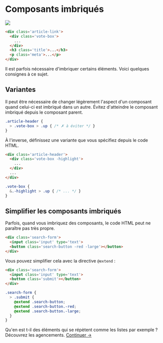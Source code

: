 # Composants imbriqués

![](images/component-nesting.png)

```html
<div class='article-link'>
  <div class='vote-box'>
    ...
  </div>
  <h3 class='title'>...</h3>
  <p class='meta'>...</p>
</div>
```

Il est parfois nécessaire d'imbriquer certains éléments. Voici quelques consignes à ce sujet.

## Variantes
Il peut être nécessaire de changer légèrement l'aspect d'un composant quand celui-ci est imbriqué dans un autre. Évitez d'atteindre le composant imbriqué depuis le composant parent.

```scss
.article-header {
  > .vote-box > .up { /* ✗ à éviter */ }
}
```

À l'inverse, définissez une variante que vous spécifiez depuis le code HTML.

```html
<div class='article-header'>
  <div class='vote-box -highlight'>
    ...
  </div>
  ...
</div>
```

```scss
.vote-box {
  &.-highlight > .up { /* ... */ }
}
```

## Simplifier les composants imbriqués
Parfois, quand vous imbriquez des composants, le code HTML peut ne paraître pas très propre.

```html
<div class='search-form'>
  <input class='input' type='text'>
  <button class='search-button -red -large'></button>
</div>
```

Vous pouvez simplifier cela avec la directive `@extend` :

```html
<div class='search-form'>
  <input class='input' type='text'>
  <button class='submit'></button>
</div>
```

```scss
.search-form {
  > .submit {
    @extend .search-button;
    @extend .search-button.-red;
    @extend .search-button.-large;
  }
}
```

Qu'en est t-il des éléments qui se répètent comme les listes par exemple ? Découvrez les agencements.
[Continuer →](layouts.md)
<!-- {p:.pull-box} -->
